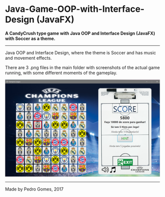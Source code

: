 # Java-Game-OOP-with-Interface-Design (JavaFX)
**A CandyCrush type game with Java OOP and Interface Design (JavaFX) with Soccer as a theme.**

---

Java OOP and Interface Design, where the theme is Soccer and has music and movement effects.

There are 3 .png files in the main folder with screenshots of the actual game running, with some different moments of the gameplay.

![GitHub Logo](Game.png)

---

Made by Pedro Gomes, 2017

